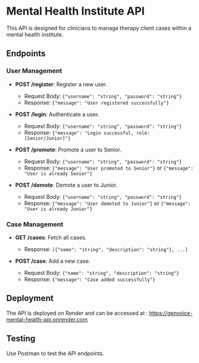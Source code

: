 #  Mental Health Institute API
This API is designed for clinicians to manage therapy client cases within a mental health institute.

## Endpoints

### User Management

- **POST /register**: Register a new user.
  - Request Body: `{"username": "string", "password": "string"}`
  - Response: `{"message": "User registered successfully"}`

- **POST /login**: Authenticate a user.
  - Request Body: `{"username": "string", "password": "string"}`
  - Response: `{"message": "Login successful, role: [Senior/Junior]"}`

- **POST /promote**: Promote a user to Senior.
  - Request Body: `{"username": "string", "password": "string"}`
  - Response: `{"message": "User promoted to Senior"}` or `{"message": "User is already Senior"}`

- **POST /demote**: Demote a user to Junior.
  - Request Body: `{"username": "string", "password": "string"}`
  - Response: `{"message": "User demoted to Junior"}` or `{"message": "User is already Junior"}`


### Case Management

- **GET /cases**: Fetch all cases.
  - Response: `[{"name": "string", "description": "string"}, ...]`

- **POST /case**: Add a new case.
  - Request Body: `{"name": "string", "description": "string"}`
  - Response: `{"message": "Case added successfully"}`


## Deployment

The API is deployed on Render and can be accessed at : 
https://genvoice-mental-health-api.onrender.com


## Testing

Use Postman to test the API endpoints.